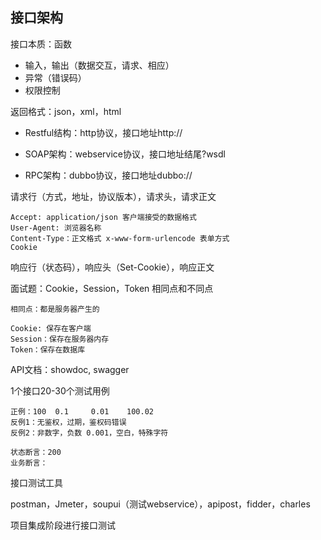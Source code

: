 ## 接口架构

接口本质：函数

* 输入，输出（数据交互，请求、相应）
* 异常（错误码）
* 权限控制



返回格式：json，xml，html

* Restful结构：http协议，接口地址http://
* SOAP架构：webservice协议，接口地址结尾?wsdl

* RPC架构：dubbo协议，接口地址dubbo://



请求行（方式，地址，协议版本），请求头，请求正文

```
Accept: application/json 客户端接受的数据格式
User-Agent: 浏览器名称
Content-Type：正文格式 x-www-form-urlencode 表单方式
Cookie
```

响应行（状态码），响应头（Set-Cookie），响应正文



面试题：Cookie，Session，Token 相同点和不同点

```
相同点：都是服务器产生的

Cookie: 保存在客户端
Session：保存在服务器内存
Token：保存在数据库
```



API文档：showdoc, swagger

1个接口20-30个测试用例

```
正例：100	0.1		0.01	100.02
反例1：无鉴权，过期，鉴权码错误
反例2：非数字，负数 0.001，空白，特殊字符

状态断言：200
业务断言：
```



接口测试工具

postman，Jmeter，soupui（测试webservice），apipost，fidder，charles



项目集成阶段进行接口测试